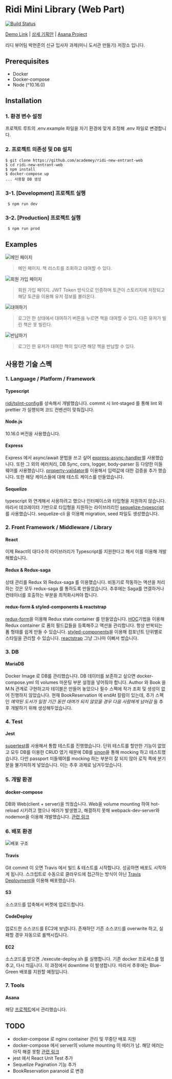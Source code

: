 # Ridi Mini Library (Web Part)
[![Build Status](https://travis-ci.org/academey/ridi-new-entrant-web.svg?branch=master)](https://travis-ci.org/academey/ridi-new-entrant-web)

[Demo Link][Demo Link] | [상세 기획안][상세 기획안] | [Asana Project][Asana Project]


리디 뷰어팀 박현준의 신규 입사자 과제(미니 도서관 만들기) 저장소 입니다.

## Prerequisites
- Docker
- Docker-compose
- Node (^10.16.0)
## Installation
### 1. 환경 변수 설정 
프로젝트 루트의 .env.example 파일을 자기 환경에 맞게 조정해 .env 파일로 변경합니다.

### 2. 프로젝트 의존성 및 DB 설치   
<pre><code>$ git clone https://github.com/academey/ridi-new-entrant-web
$ cd ridi-new-entrant-web
$ npm install
$ docker-compose up
... 사용할 DB 생성 </code></pre>


### 3-1. [Development] 프로젝트 실행
<pre><code> $ npm run dev</code></pre>

### 3-2. [Production] 프로젝트 실행
<pre><code> $ npm run prod</code></pre>

## Examples
![메인 페이지][메인 페이지]
> 메인 페이지. 책 리스트를 조회하고 대여할 수 있다.

![회원 가입 페이지][회원 가입 페이지]
> 회원 가입 페이지. JWT Token 방식으로 인증하며 토큰이 스토리지에 저장되고 해당 토큰을 이용해 유저 정보를 불러온다.

![대여하기][대여하기]
> 로그인 한 상태에서 대여하기 버튼을 누르면 책을 대여할 수 있다. 다른 유저가 빌린 책은 못 빌린다.

![반납하기][반납하기]
> 로그인 한 유저가 대여한 책이 있다면 해당 책을 반납할 수 있다.

## 사용한 기술 스펙
### 1. Language / Platform / Framework
#### Typescript
[ridi/tslint-config][ridi/tslint-config]를 상속해서 개발했습니다. commit 시 lint-staged 를 통해 lint 와 prettier 가 실행되며 코드 컨벤션이 맞춰집니다. 
#### Node.js
10.16.0 버전을 사용했습니다.
#### Express
Express 에서 async/await 문법을 쓰고 싶어 [express-async-handler][express-async-handler]를 사용했습니다. 또한 그 외의 에러처리, DB Sync, cors, logger, body-parser 등 다양한 미들웨어를 사용했습니다. [property-validator][property-validator]를 이용해서 입력값에 대한 검증을 추가 했습니다. 또한 해당 케이스들에 대해 테스트 케이스를 만들었습니다.
#### Sequelize
typescript 와 연계해서 사용하려고 했으나 인터페이스와 타입형을 지원하지 않습니다. 따라서 데코레이터 기반으로 타입형을 지원하는 라이브러리인 [sequelize-typescript][sequelize-typescript]를 사용했습니다. sequelize-cli 을 이용해 migration, seed 파일도 생성했습니다.

### 2. Front Framework / Middleware / Library
#### React
이제 React의 대다수의 라이브러리가 Typescript를 지원한다고 해서 이를 이용해 개발해봤습니다.
#### Redux & Redux-saga
상태 관리를 Redux 와 Redux-saga 를 이용했습니다. 비동기로 작동하는 액션을 처리하는 것은 모두 redux-saga 를 통하도록 만들었습니다. 추후에는 Saga를 연결하거나 컨테이너를 호출하는 부분을 최적화시켜야 합니다.
#### redux-form & styled-components & reactstrap
[redux-form][redux-form]을 이용해 Redux state container 를 만들었습니다. [HOC][HOC]기법을 이용해 Redux container 로 폼의 필드값들을 등록해주고 액션을 관리합니다. 항상 반복되는 폼 형태를 쉽게 만들 수 있습니다.
[styled-components][styled-components]을 이용해 컴포넌트 단위별로 스타일을 관리할 수 있습니다.
[reactstrap][reactstrap] 그냥 그나마 이뻐서 썼습니다.

### 3. DB
#### MariaDB
Docker Image 로 DB를 관리했습니다. DB 데이터를 보존하고 싶으면 docker-compose.yml 의 volumes 마운팅 부분 설정을 넣어줘야 합니다. Author 와 Book 을 M:N 관계로 구현하고자 테이블은 만들어 놓았으나 필수 스펙에 작가 조회 및 생성이 없어 진행하지 않았습니다. 현재 BookReservation 에 endAt 칼럼이 있는데, 추가 스펙인 *예약된 도서가 일정 기간 동안 대여가 되지 않았을 경우 다음 사람에게 넘어감* 을 추후 개발하기 위해 생성해두었습니다.

### 4. Test
#### Jest
[supertest][supertest]를 사용해서 통합 테스트를 진행했습니다. 단위 테스트를 할만한 기능이 없었고 모두 DB를 이용한 CRUD 였기 때문에 DB를 [sinon](https://sinonjs.org/releases/v7.3.2/)을 통해 mocking 하고 테스트했습니다. 다만 passport 미들웨어를 mocking 하는 부분이 잘 되지 않아 로직 쪽에 분기문을 불가피하게 넣었습니다. 이는 추후 과제로 남겨두었습니다.

### 5. 개발 환경
#### docker-compose
DB와 Web(client + server)을 띄웠습니다. Web을 volume mounting 하여 hot-reload 시키려고 했으나 에러가 발생했고, 해결하지 못해 webpack-dev-server와 nodemon을 이용해 개발했습니다. [관련 링크][관련 링크] 

### 6. 배포 환경
![배포 구조][배포 구조]
#### Travis 
Git commit 이 오면 Travis 에서 빌드 & 테스트를 시작합니다. 성공하면 배포도 시작하게 됩니다. 스크립트로 수동으로 클라우드에 접근하는 방식이 아닌 [Travis Deployment](https://docs.travis-ci.com/user/deployment)을 이용해 배포했습니다. 
#### S3
소스코드를 압축해서 버켓에 업로드합니다.
#### CodeDeploy
업로드한 소스코드를 EC2에 보냅니다. 존재하던 기존 소스코드를 overwrite 하고, 실패할 경우 자동으로 롤백시킵니다.
#### EC2
소스코드를 받으면 ./execute-deploy.sh 를 실행합니다. 기존 docker 프로세스를 멈추고, 다시 띄웁니다. 이 과정에서 downtime 이 발생합니다. 따라서 추후에는 Blue-Green 배포를 지원할 예정입니다.

### 7. Tools
#### Asana
해당 [프로젝트][Asana Project]에서 관리했습니다.

## TODO
- docker-compose 로 nginx container 관리 및 무중단 배포 지원
- docker-compose 에서 server의 volume mounting 이 에러가 남. 해당 에러는 아직 해결 못함 [관련 링크][관련 링크]
- jest 에서 React Unit Test 추가
- Sequelize Pagination 기능 추가
- BookReservation paranoid 로 변경

[Demo Link]: http://54.180.137.113
[상세 기획안]: https://ridicorp.atlassian.net/wiki/spaces/DevSpace/pages/808716446
[Asana Project]: https://app.asana.com/0/1125465046061846/list "Asana Project 입니다"
[메인 페이지]: public/1_home.png
[회원 가입 페이지]: public/2_register.png
[대여하기]: public/3_borrow.png
[반납하기]: public/4_return.png
[ridi/tslint-config]: https://github.com/ridi/tslint-config
[express-async-handler]: https://www.npmjs.com/package/express-async-handler
[sequelize-typescript]: https://www.npmjs.com/package/sequelize-typescript
[redux-form]: https://redux-form.com/8.2.2/docs/gettingstarted.md/
[HOC]: https://velopert.com/3537
[styled-components]: https://www.styled-components.com/docs/basics#attaching-additional-props
[reactstrap]: https://reactstrap.github.io/components/toasts/
[supertest]: https://github.com/visionmedia/supertest
[sinon]: https://sinonjs.org/releases/v7.3.2/
[배포 구조]: https://images.velog.io/post-images/jeff0720/e95839f0-1e49-11e9-8462-69750cac5b40/-2019-01-22-10.30.27.png "배포 구조"
[Travis Deployment]: https://docs.travis-ci.com/user/deployment
[프로젝트]: https://app.asana.com/0/1125465046061846/list
[관련 링크]: https://nickjanetakis.com/blog/docker-tip-75-how-to-avoid-node-modules-in-your-volume-mounts
[property-validator]: https://www.npmjs.com/package/property-validator#everything
